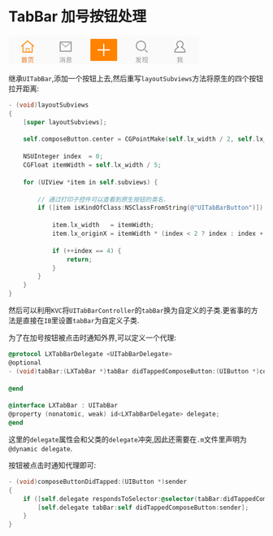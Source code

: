 # TabBar 加号按钮处理

![](https://github.com/949478479/LXWeibo/blob/screenshot/TabBarButton.png)

继承`UITabBar`,添加一个按钮上去,然后重写`layoutSubviews`方法将原生的四个按钮拉开距离:

```objective-c
- (void)layoutSubviews
{
    [super layoutSubviews];

    self.composeButton.center = CGPointMake(self.lx_width / 2, self.lx_height / 2);

    NSUInteger index  = 0;
    CGFloat itemWidth = self.lx_width / 5;

    for (UIView *item in self.subviews) {

        // 通过打印子控件可以查看到原生按钮的类名.
        if ([item isKindOfClass:NSClassFromString(@"UITabBarButton")]) {

            item.lx_width   = itemWidth;
            item.lx_originX = itemWidth * (index < 2 ? index : index + 1);

            if (++index == 4) {
                return;
            }
        }
    }
}
```

然后可以利用`KVC`将`UITabBarController`的`tabBar`换为自定义的子类.更省事的方法是直接在`IB`里设置`tabBar`为自定义子类.

为了在加号按钮被点击时通知外界,可以定义一个代理:

```objective-c
@protocol LXTabBarDelegate <UITabBarDelegate>
@optional
- (void)tabBar:(LXTabBar *)tabBar didTappedComposeButton:(UIButton *)composeButton;

@end

@interface LXTabBar : UITabBar
@property (nonatomic, weak) id<LXTabBarDelegate> delegate;
@end
```

这里的`delegate`属性会和父类的`delegate`冲突,因此还需要在`.m`文件里声明为`@dynamic delegate`.

按钮被点击时通知代理即可:

```objective-c
- (void)composeButtonDidTapped:(UIButton *)sender
{
    if ([self.delegate respondsToSelector:@selector(tabBar:didTappedComposeButton:)]) {
        [self.delegate tabBar:self didTappedComposeButton:sender];
    }
}
```
